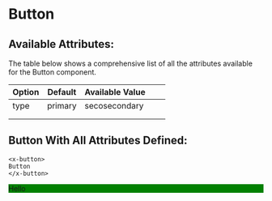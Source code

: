 # Button

## Available Attributes:
The table below shows a comprehensive list of all the attributes available for the Button component.

| Option 	| Default 	| Available Value 	|   	|   	|
|--------	|---------	|-----------------	|---	|---	|
| type   	| primary 	| secosecondary   	|   	|   	|
|        	|         	|                 	|   	|   	|
|        	|         	|                 	|   	|   	|


## Button With All Attributes Defined:

```blade
<x-button>
Button
</x-button>
```

<div style="background-color: green;">
  Hello
</div>
